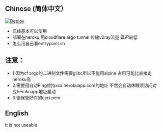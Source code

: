 ## Chinese (简体中文）
[![Deploy](https://www.herokucdn.com/deploy/button.png)](https://heroku.com/deploy)
* 已经基本可以使用
* 部署在heroku 用cloudflare argo tunnel 传输v2ray流量 延迟较低
* 怎么用自己看entrypoint.sh
## 注意：
* 1.因为cf argo的二进制文件需要glibc所以不能用alpine 占用可能比直接走heroku高
* 2.需要用自动Ping维持xxx.herokuapp.com的地址 不然会自动休眠须访问对应herokuapp地址启动
* 3.请保管好你的cert.pem



## English
It is not useable

